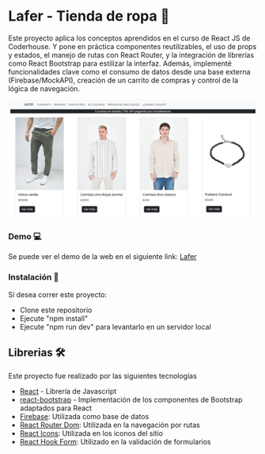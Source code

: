 # Lafer - Tienda de ropa 👔

Este proyecto aplica los conceptos aprendidos en el curso de React JS de Coderhouse. Y pone en práctica componentes reutilizables, el uso de props y estados, el manejo de rutas con React Router, y la integración de librerías como React Bootstrap para estilizar la interfaz. Además, implementé funcionalidades clave como el consumo de datos desde una base externa (Firebase/MockAPI), creación de un carrito de compras y control de la lógica de navegación.


![image](public/forReadme.png)


### Demo 💻

Se puede ver el demo de la web en el siguiente link: [Lafer](https://leagueofhighlights.herokuapp.com/)

### Instalación 🔧

Si desea correr este proyecto:

* Clone este repositorio 
* Ejecute "npm install"
* Ejecute "npm run dev" para levantarlo en un servidor local

## Librerias 🛠️

Este proyecto fue realizado por las siguientes tecnologías

* [React](https://reactjs.org/) - Librería de Javascript
* [react-bootstrap](https://react-bootstrap.netlify.app) - Implementación de los componentes de Bootstrap adaptados para React
* [Firebase](https://firebase.google.com/): Utilizada como base de datos
* [React Router Dom](https://reactrouter.com/): Utilizada en la navegación por rutas
* [React Icons](https://react-icons.github.io/react-icons/): Utilizada en los iconos del sitio
* [React Hook Form](https://reactrouter.com/): Utilizado en la validación de formularios

